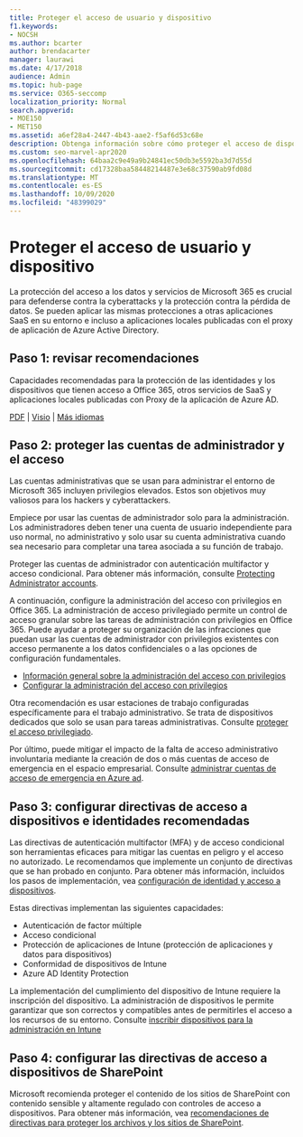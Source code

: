 ```yaml
---
title: Proteger el acceso de usuario y dispositivo
f1.keywords:
- NOCSH
ms.author: bcarter
author: brendacarter
manager: laurawi
ms.date: 4/17/2018
audience: Admin
ms.topic: hub-page
ms.service: O365-seccomp
localization_priority: Normal
search.appverid:
- MOE150
- MET150
ms.assetid: a6ef28a4-2447-4b43-aae2-f5af6d53c68e
description: Obtenga información sobre cómo proteger el acceso de dispositivos y usuarios a datos y servicios de Microsoft 365 y proteger contra la pérdida de datos.
ms.custom: seo-marvel-apr2020
ms.openlocfilehash: 64baa2c9e49a9b24841ec50db3e5592ba3d7d55d
ms.sourcegitcommit: cd17328baa58448214487e3e68c37590ab9fd08d
ms.translationtype: MT
ms.contentlocale: es-ES
ms.lasthandoff: 10/09/2020
ms.locfileid: "48399029"
---
```

# <a name="protect-user-and-device-access"></a>Proteger el acceso de usuario y dispositivo

La protección del acceso a los datos y servicios de Microsoft 365 es crucial para defenderse contra la cyberattacks y la protección contra la pérdida de datos. Se pueden aplicar las mismas protecciones a otras aplicaciones SaaS en su entorno e incluso a aplicaciones locales publicadas con el proxy de aplicación de Azure Active Directory.
  
## <a name="step-1-review-recommendations"></a>Paso 1: revisar recomendaciones

Capacidades recomendadas para la protección de las identidades y los dispositivos que tienen acceso a Office 365, otros servicios de SaaS y aplicaciones locales publicadas con Proxy de la aplicación de Azure AD.
  
[PDF](https://go.microsoft.com/fwlink/p/?linkid=841656) | [Visio](https://go.microsoft.com/fwlink/p/?linkid=841657) | [Más idiomas](https://www.microsoft.com/download/details.aspx?id=55032)
  
## <a name="step-2-protect-administrator-accounts-and-access"></a>Paso 2: proteger las cuentas de administrador y el acceso
Las cuentas administrativas que se usan para administrar el entorno de Microsoft 365 incluyen privilegios elevados. Estos son objetivos muy valiosos para los hackers y cyberattackers. 

Empiece por usar las cuentas de administrador solo para la administración. Los administradores deben tener una cuenta de usuario independiente para uso normal, no administrativo y solo usar su cuenta administrativa cuando sea necesario para completar una tarea asociada a su función de trabajo.

Proteger las cuentas de administrador con autenticación multifactor y acceso condicional. Para obtener más información, consulte [Protecting Administrator accounts](https://docs.microsoft.com/microsoft-365/enterprise/identity-access-prerequisites#protecting-administrator-accounts). 

A continuación, configure la administración del acceso con privilegios en Office 365. La administración de acceso privilegiado permite un control de acceso granular sobre las tareas de administración con privilegios en Office 365. Puede ayudar a proteger su organización de las infracciones que puedan usar las cuentas de administrador con privilegios existentes con acceso permanente a los datos confidenciales o a las opciones de configuración fundamentales.

- [Información general sobre la administración del acceso con privilegios](privileged-access-management-overview.md)
- [Configurar la administración del acceso con privilegios](privileged-access-management-configuration.md)

Otra recomendación es usar estaciones de trabajo configuradas específicamente para el trabajo administrativo. Se trata de dispositivos dedicados que solo se usan para tareas administrativas. Consulte [proteger el acceso privilegiado](https://docs.microsoft.com/windows-server/identity/securing-privileged-access/securing-privileged-access).

Por último, puede mitigar el impacto de la falta de acceso administrativo involuntaria mediante la creación de dos o más cuentas de acceso de emergencia en el espacio empresarial. Consulte [administrar cuentas de acceso de emergencia en Azure ad](https://docs.microsoft.com/azure/active-directory/users-groups-roles/directory-emergency-access). 

## <a name="step-3-configure-recommended-identity-and-device-access-policies"></a>Paso 3: configurar directivas de acceso a dispositivos e identidades recomendadas
Las directivas de autenticación multifactor (MFA) y de acceso condicional son herramientas eficaces para mitigar las cuentas en peligro y el acceso no autorizado. Le recomendamos que implemente un conjunto de directivas que se han probado en conjunto. Para obtener más información, incluidos los pasos de implementación, vea [configuración de identidad y acceso a dispositivos](../security/office-365-security/microsoft-365-policies-configurations.md).

 Estas directivas implementan las siguientes capacidades:
- Autenticación de factor múltiple
- Acceso condicional
- Protección de aplicaciones de Intune (protección de aplicaciones y datos para dispositivos)
- Conformidad de dispositivos de Intune
- Azure AD Identity Protection

La implementación del cumplimiento del dispositivo de Intune requiere la inscripción del dispositivo. La administración de dispositivos le permite garantizar que son correctos y compatibles antes de permitirles el acceso a los recursos de su entorno. Consulte [inscribir dispositivos para la administración en Intune](https://docs.microsoft.com/intune-classic/deploy-use/enroll-devices-in-microsoft-intune)

## <a name="step-4-configure-sharepoint-device-access-policies"></a>Paso 4: configurar las directivas de acceso a dispositivos de SharePoint

Microsoft recomienda proteger el contenido de los sitios de SharePoint con contenido sensible y altamente regulado con controles de acceso a dispositivos. Para obtener más información, vea [recomendaciones de directivas para proteger los archivos y los sitios de SharePoint](../security/office-365-security/sharepoint-file-access-policies.md).



    

